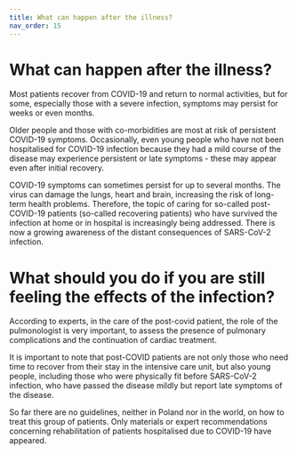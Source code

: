 ```yaml
---
title: What can happen after the illness?
nav_order: 15
---
```


What can happen after the illness?
=================================

Most patients recover from COVID-19 and return to normal activities, but for some, especially those with a severe infection, symptoms may persist for weeks or even months.

Older people and those with co-morbidities are most at risk of persistent COVID-19 symptoms. Occasionally, even young people who have not been hospitalised for COVID-19 infection because they had a mild course of the disease may experience persistent or late symptoms - these may appear even after initial recovery.

COVID-19 symptoms can sometimes persist for up to several months. The virus can damage the lungs, heart and brain, increasing the risk of long-term health problems. Therefore, the topic of caring for so-called post-COVID-19 patients (so-called recovering patients) who have survived the infection at home or in hospital is increasingly being addressed. There is now a growing awareness of the distant consequences of SARS-CoV-2 infection.

# What should you do if you are still feeling the effects of the infection?

According to experts, in the care of the post-covid patient, the role of the pulmonologist is very important, to assess the presence of pulmonary complications and the continuation of cardiac treatment.

It is important to note that post-COVID patients are not only those who need time to recover from their stay in the intensive care unit, but also young people, including those who were physically fit before SARS-CoV-2 infection, who have passed the disease mildly but report late symptoms of the disease.

So far there are no guidelines, neither in Poland nor in the world, on how to treat this group of patients. Only materials or expert recommendations concerning rehabilitation of patients hospitalised due to COVID-19 have appeared.
